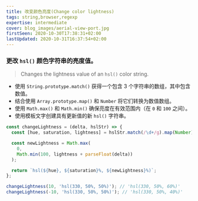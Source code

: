 ```yaml
---
title: 改变颜色亮度(Change color lightness)
tags: string,browser,regexp
expertise: intermediate
cover: blog_images/aerial-view-port.jpg
firstSeen: 2020-10-30T17:38:31+02:00
lastUpdated: 2020-10-31T16:37:54+02:00
---
```


### 更改 `hsl()` 颜色字符串的亮度值。
> Changes the lightness value of an `hsl()` color string.

- 使用 `String.prototype.match()` 获得一个包含 3 个字符串的数组，其中包含数值。
- 结合使用 `Array.prototype.map()` 和 `Number` 将它们转换为数值数组。
- 使用 `Math.max()` 和 `Math.min()` 确保亮度在有效范围内（在 `0` 和 `100` 之间）。
- 使用模板文字创建具有更新值的新 `hsl()` 字符串。

```js
const changeLightness = (delta, hslStr) => {
  const [hue, saturation, lightness] = hslStr.match(/\d+/g).map(Number);

  const newLightness = Math.max(
    0,
    Math.min(100, lightness + parseFloat(delta))
  );

  return `hsl(${hue}, ${saturation}%, ${newLightness}%)`;
};
```

```js
changeLightness(10, 'hsl(330, 50%, 50%)'); // 'hsl(330, 50%, 60%)'
changeLightness(-10, 'hsl(330, 50%, 50%)'); // 'hsl(330, 50%, 40%)'
```
